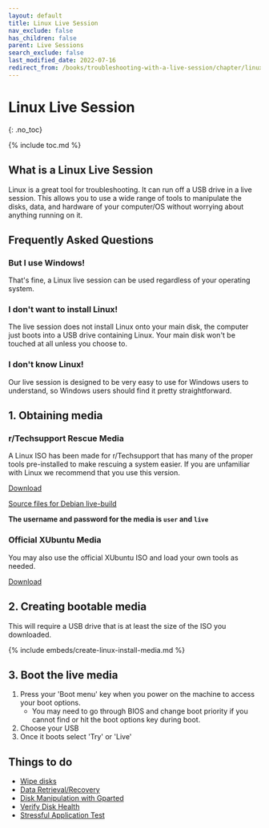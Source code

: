```yaml
---
layout: default
title: Linux Live Session
nav_exclude: false
has_children: false
parent: Live Sessions
search_exclude: false
last_modified_date: 2022-07-16
redirect_from: /books/troubleshooting-with-a-live-session/chapter/linux-live-environment
---
```

# Linux Live Session
{: .no_toc}

{% include toc.md %}
## What is a Linux Live Session

Linux is a great tool for troubleshooting. It can run off a USB drive in a live session. This allows you to use a wide range of tools to manipulate the disks, data, and hardware of your computer/OS without worrying about anything running on it.

## Frequently Asked Questions
### But I use Windows!
That's fine, a Linux live session can be used regardless of your operating system.
### I don't want to install Linux!
The live session does not install Linux onto your main disk, the computer just boots into a USB drive containing Linux. Your main disk won't be touched at all unless you choose to.
### I don't know Linux!
Our live session is designed to be very easy to use for Windows users to understand, so Windows users should find it pretty straightforward.

## 1. Obtaining media
### r/Techsupport Rescue Media
A Linux ISO has been made for r/Techsupport that has many of the proper tools pre-installed to make rescuing a system easier. If you are unfamiliar with Linux we recommend that you use this version. 

[Download](https://github.com/r-Techsupport/rTS_Debian/releases/latest/download/rTS_RescueMedia.iso)

[Source files for Debian live-build](https://github.com/r-Techsupport/rTS_Debian)

**The username and password for the media is `user` and `live`**

### Official XUbuntu Media
You may also use the official XUbuntu ISO and load your own tools as needed.

[Download](https://xubuntu.org/download/)

## 2. Creating bootable media
This will require a USB drive that is at least the size of the ISO you downloaded.

{% include embeds/create-linux-install-media.md %}

## 3. Boot the live media
1. Press your 'Boot menu' key when you power on the machine to access your boot options.
	* You may need to go through BIOS and change boot priority if you cannot find or hit the boot options key during boot.
2. Choose your USB
3. Once it boots select 'Try' or 'Live'

## Things to do
* [Wipe disks](/docs/disks/disk-wipe)
* [Data Retrieval/Recovery](/docs/disks/data-recovery/data-recovery)
* [Disk Manipulation with Gparted](/docs/disks/gparted)
* [Verify Disk Health](/docs/disks/disk-health#smartmontools)
* [Stressful Application Test](/docs/guides/memtest/stressapptest)
